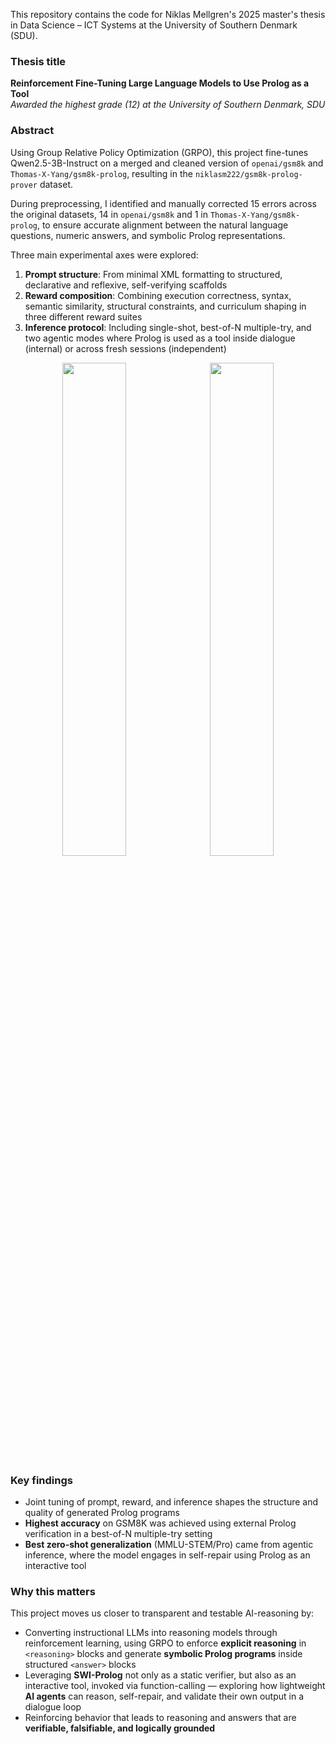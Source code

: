 This repository contains the code for Niklas Mellgren's 2025 master's thesis in Data Science – ICT Systems at the University of Southern Denmark (SDU).

### **Thesis title**  
**Reinforcement Fine-Tuning Large Language Models to Use Prolog as a Tool**  
*Awarded the highest grade (12) at the University of Southern Denmark, SDU*

### **Abstract**
Using Group Relative Policy Optimization (GRPO), this project fine-tunes Qwen2.5-3B-Instruct on a merged and cleaned version of `openai/gsm8k` and `Thomas-X-Yang/gsm8k-prolog`, resulting in the `niklasm222/gsm8k-prolog-prover` dataset.

During preprocessing, I identified and manually corrected 15 errors across the original datasets, 14 in `openai/gsm8k` and 1 in `Thomas-X-Yang/gsm8k-prolog`, to ensure accurate alignment between the natural language questions, numeric answers, and symbolic Prolog representations.

Three main experimental axes were explored:

1. **Prompt structure**: From minimal XML formatting to structured, declarative and reflexive, self-verifying scaffolds  
2. **Reward composition**: Combining execution correctness, syntax, semantic similarity, structural constraints, and curriculum shaping in three different reward suites
3. **Inference protocol**: Including single-shot, best-of-N multiple-try, and two agentic modes where Prolog is used as a tool inside dialogue (internal) or across fresh sessions (independent)

<p align="center">
  <img src="assets/rwd1_correct_1.png" style="width:45%; margin-right:5px;">
  <img src="assets/sp-struct_rwd1_prolog_accuracy.png" style="width:45%;">
</p>

### Key findings
- Joint tuning of prompt, reward, and inference shapes the structure and quality of generated Prolog programs
- **Highest accuracy** on GSM8K was achieved using external Prolog verification in a best-of-N multiple-try setting
- **Best zero-shot generalization** (MMLU-STEM/Pro) came from agentic inference, where the model engages in self-repair using Prolog as an interactive tool


### Why this matters
This project moves us closer to transparent and testable AI-reasoning by:

- Converting instructional LLMs into reasoning models through reinforcement learning, using GRPO to enforce **explicit reasoning** in `<reasoning>` blocks and generate **symbolic Prolog programs** inside structured `<answer>` blocks
- Leveraging **SWI-Prolog** not only as a static verifier, but also as an interactive tool, invoked via function-calling — exploring how lightweight **AI agents** can reason, self-repair, and validate their own output in a dialogue loop
- Reinforcing behavior that leads to reasoning and answers that are **verifiable, falsifiable, and logically grounded**
